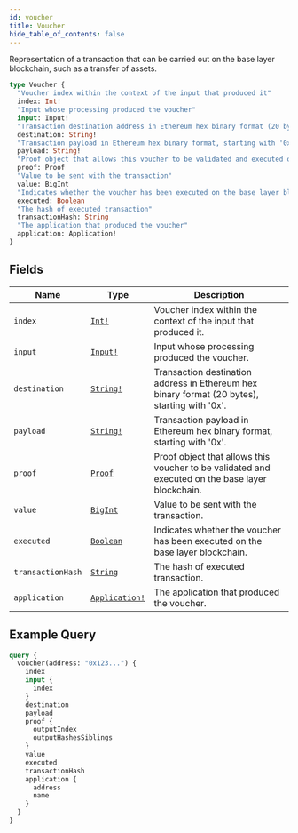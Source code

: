 ```yaml
---
id: voucher
title: Voucher
hide_table_of_contents: false
---
```


Representation of a transaction that can be carried out on the base layer blockchain, such as a transfer of assets.

```graphql
type Voucher {
  "Voucher index within the context of the input that produced it"
  index: Int!
  "Input whose processing produced the voucher"
  input: Input!
  "Transaction destination address in Ethereum hex binary format (20 bytes), starting with '0x'"
  destination: String!
  "Transaction payload in Ethereum hex binary format, starting with '0x'"
  payload: String!
  "Proof object that allows this voucher to be validated and executed on the base layer blockchain"
  proof: Proof
  "Value to be sent with the transaction"
  value: BigInt
  "Indicates whether the voucher has been executed on the base layer blockchain"
  executed: Boolean
  "The hash of executed transaction"
  transactionHash: String
  "The application that produced the voucher"
  application: Application!
}
```

## Fields

| Name | Type | Description |
| ---- |------| ----------- |
| `index` | [`Int!`](../../scalars/int) | Voucher index within the context of the input that produced it. |
| `input` | [`Input!`](../../objects/input) | Input whose processing produced the voucher. |
| `destination` | [`String!`](../../scalars/string) | Transaction destination address in Ethereum hex binary format (20 bytes), starting with '0x'. |
| `payload` | [`String!`](../../scalars/string) | Transaction payload in Ethereum hex binary format, starting with '0x'. |
| `proof` | [`Proof`](../../objects/proof) | Proof object that allows this voucher to be validated and executed on the base layer blockchain. |
| `value` | [`BigInt`](../../scalars/bigint) | Value to be sent with the transaction. |
| `executed` | [`Boolean`](../../scalars/boolean) | Indicates whether the voucher has been executed on the base layer blockchain. |
| `transactionHash` | [`String`](../../scalars/string) | The hash of executed transaction. |
| `application` | [`Application!`](../../objects/application) | The application that produced the voucher. |

## Example Query

```graphql
query {
  voucher(address: "0x123...") {
    index
    input {
      index
    }
    destination
    payload
    proof {
      outputIndex
      outputHashesSiblings
    }
    value
    executed
    transactionHash
    application {
      address
      name
    }
  }
}
```